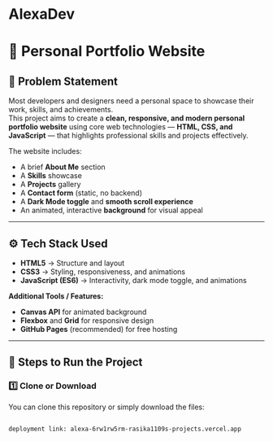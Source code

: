 # AlexaDev
# 💼 Personal Portfolio Website

## 🧩 Problem Statement
Most developers and designers need a personal space to showcase their work, skills, and achievements.  
This project aims to create a **clean, responsive, and modern personal portfolio website** using core web technologies — **HTML, CSS, and JavaScript** — that highlights professional skills and projects effectively.

The website includes:
- A brief **About Me** section  
- A **Skills** showcase  
- A **Projects** gallery  
- A **Contact form** (static, no backend)  
- A **Dark Mode toggle** and **smooth scroll experience**  
- An animated, interactive **background** for visual appeal  

---

## ⚙️ Tech Stack Used
- **HTML5** → Structure and layout  
- **CSS3** → Styling, responsiveness, and animations  
- **JavaScript (ES6)** → Interactivity, dark mode toggle, and animations  

**Additional Tools / Features:**
- **Canvas API** for animated background  
- **Flexbox** and **Grid** for responsive design  
- **GitHub Pages** (recommended) for free hosting  

---

## 🚀 Steps to Run the Project

### **1️⃣ Clone or Download**
You can clone this repository or simply download the files:
```bash

deployment link: alexa-6rw1rw5rm-rasika1109s-projects.vercel.app
